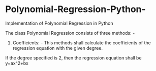 # Polynomial-Regression-Python-
Implementation of Polynomial Regression in Python

The class Polynomial Regression consists of three methods: -

1) Coefficients: - This methods shall calculate the coefficients of the regression equation with the given degree. 
                   
If the degree specified is 2, then the regression equation shall be y=ax^2+bx
